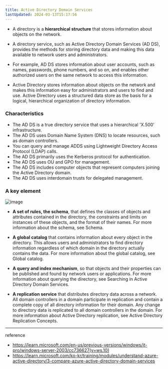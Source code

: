 ```yaml
---
title: Active Directory Domain Services
lastUpdated: 2024-03-13T15:17:56
---
```


- A directory is a **hierarchical structure** that stores information about objects on the network. 

- A directory service, such as Active Directory Domain Services (AD DS), provides the methods for storing directory data and making this data available to network users and administrators. 

- For example, AD DS stores information about user accounts, such as names, passwords, phone numbers, and so on, and enables other authorized users on the same network to access this information. 

- Active Directory stores information about objects on the network and makes this information easy for administrators and users to find and use. Active Directory uses a structured data store as the basis for a logical, hierarchical organization of directory information.

### Characteristics

- The AD DS is a true directory service that uses a hierarchical 'X.500' infrastructure.
- The AD DS uses Domain Name System (DNS) to locate resources, such as domain controllers.
- You can query and manage ADDS using Lightweight Directory Access Protocol (LDAP) calls.
- The AD DS primarily uses the Kerberos protocol for authentication.
- The AD DS uses OU and GPO for management.
- The AD DS includes computer objects that represent computers joining the Active Directory domain.
- The AD DS uses interdomain trusts for delegated management.

### A key element

![image](https://github.com/rlaisqls/rlaisqls/assets/81006587/cab61ca5-4d34-4c48-8e0a-91d3abe131de)

- **A set of rules, the schema**, that defines the classes of objects and attributes contained in the directory, the constraints and limits on instances of these objects, and the format of their names. For more information about the schema, see Schema.

- **A global catalog** that contains information about every object in the directory. This allows users and administrators to find directory information regardless of which domain in the directory actually contains the data. For more information about the global catalog, see Global catalog.

- **A query and index mechanism**, so that objects and their properties can be published and found by network users or applications. For more information about querying the directory, see Searching in Active Directory Domain Services.

- **A replication service** that distributes directory data across a network. All domain controllers in a domain participate in replication and contain a complete copy of all directory information for their domain. Any change to directory data is replicated to all domain controllers in the domain. For more information about Active Directory replication, see Active Directory Replication Concepts.

---
reference
- https://learn.microsoft.com/en-us/previous-versions/windows/it-pro/windows-server-2003/cc736627(v=ws.10)
- https://learn.microsoft.com/ko-kr/training/modules/understand-azure-active-directory/3-compare-azure-active-directory-domain-services